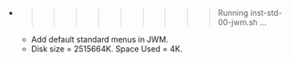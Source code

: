 * >>>>>>>>> Running inst-std-00-jwm.sh ...
  * Add default standard menus in JWM.
  * Disk size = 2515664K. Space Used = 4K.
